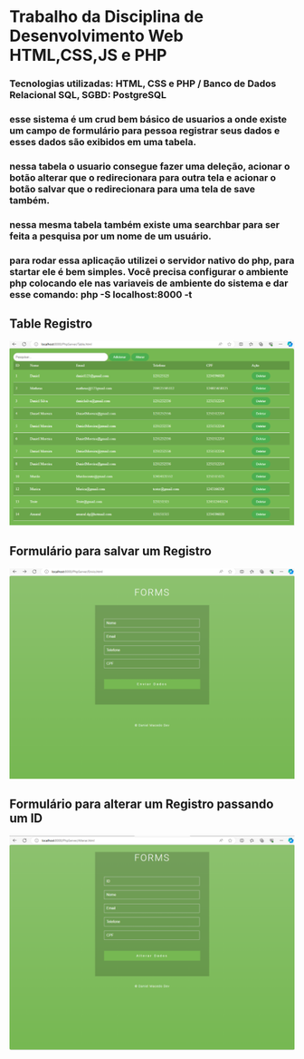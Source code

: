 # Trabalho da Disciplina de Desenvolvimento Web HTML,CSS,JS e PHP 

### Tecnologias utilizadas: HTML, CSS e PHP / Banco de Dados Relacional SQL, SGBD: PostgreSQL
### esse sistema é um crud bem básico de usuarios a onde existe um campo de formulário para pessoa registrar seus dados e esses dados são exibidos em uma tabela.
### nessa tabela o usuario consegue fazer uma deleção, acionar o botão alterar que o redirecionara para outra tela e acionar o botão salvar que o redirecionara para uma tela de save também.
### nessa mesma tabela também existe uma searchbar para ser feita a pesquisa por um nome de um usuário.

### para rodar essa aplicação utilizei o servidor nativo do php, para startar ele é bem simples. Você precisa configurar o ambiente php colocando ele nas variaveis de ambiente do sistema e dar esse comando: php -S localhost:8000 -t 

## Table Registro

![Table Users](https://github.com/DanielMacedo7/RegistroUsuarios/blob/f6cf56f081db0f623d639a2ad5b4b00346ef796b/Resources/Table.png)

## Formulário para salvar um Registro
![Formulário Salvar](https://github.com/DanielMacedo7/RegistroUsuarios/blob/1070959d3bc1cc96de1b31624b156ac094548f59/Resources/Envio.png)

## Formulário para alterar um Registro passando um ID
![Formulário Alterar](https://github.com/DanielMacedo7/RegistroUsuarios/blob/1070959d3bc1cc96de1b31624b156ac094548f59/Resources/Alterar.png)




